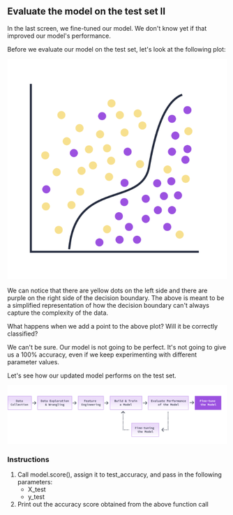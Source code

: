 ## Evaluate the model on the test set II

In the last screen, we fine-tuned our model. We don't know yet if that improved our model's performance.

Before we evaluate our model on the test set, let's look at the following plot:

![8.1-m736.svg](../images/8.1-m736.svg)

We can notice that there are yellow dots on the left side and there are purple on the right side of the decision boundary. The above is meant to be a simplified representation of how the decision boundary can't always capture the complexity of the data.

What happens when we add a point to the above plot? Will it be correctly classified?

We can't be sure. Our model is not going to be perfect. It's not going to give us a 100% accuracy, even if we keep experimenting with different parameter values.

Let's see how our updated model performs on the test set.

![8.2-m736.svg](../images/8.2-m736.svg)

### Instructions

1. Call model.score(), assign it to test_accuracy, and pass in the following parameters:
    - X_test
    - y_test
2. Print out the accuracy score obtained from the above function call
